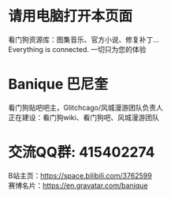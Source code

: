 # 请用电脑打开本页面
看门狗资源库：图集音乐、官方小说、修复补丁…    
Everything is connected. 一切只为您的体验 
# Banique 巴尼奎
看门狗贴吧吧主，Glitchcago/风城漫游团队负责人     
正在建设：看门狗wiki、看门狗吧、风城漫游团队
# 交流QQ群: 415402274
B站主页：https://space.bilibili.com/3762599    
赛博名片：https://en.gravatar.com/banique
